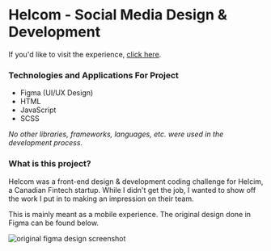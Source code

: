 # Helcom - Social Media Design & Development

If you'd like to visit the experience, [click here](https://rida.dev/helcom).

### Technologies and Applications For Project
* Figma (UI/UX Design)
* HTML
* JavaScript
* SCSS

*No other libraries, frameworks, languages, etc. were used in the development process.*

### What is this project?
Helcom was a front-end design & development coding challenge for Helcim, a Canadian Fintech startup.
While I didn't get the job, I wanted to show off the work I put in to making an impression on their team.

This is mainly meant as a mobile experience.
The original design done in Figma can be found below.

![original figma design screenshot](https://i.imgur.com/mO2LJhL.png)
